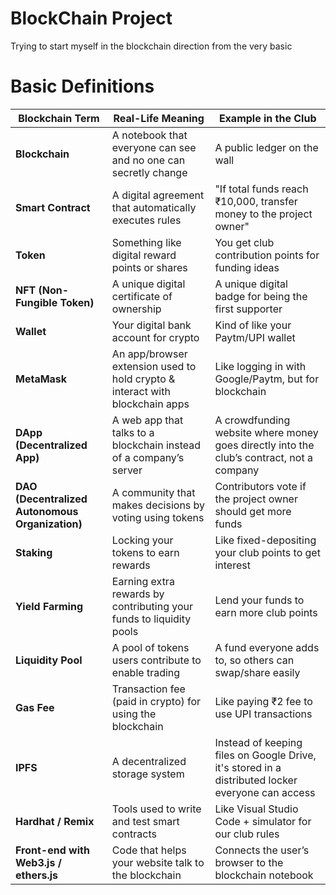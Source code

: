 # BlockChain Project
Trying to start myself in the blockchain direction from the very basic

# Basic Definitions
| Blockchain Term                                 | Real-Life Meaning                                                            | Example in the Club                                                                               |
| ----------------------------------------------- | ---------------------------------------------------------------------------- | ------------------------------------------------------------------------------------------------- |
| **Blockchain**                                  | A notebook that everyone can see and no one can secretly change              | A public ledger on the wall                                                                       |
| **Smart Contract**                              | A digital agreement that automatically executes rules                        | "If total funds reach ₹10,000, transfer money to the project owner"                               |
| **Token**                                       | Something like digital reward points or shares                               | You get club contribution points for funding ideas                                                |
| **NFT (Non-Fungible Token)**                    | A unique digital certificate of ownership                                    | A unique digital badge for being the first supporter                                              |
| **Wallet**                                      | Your digital bank account for crypto                                         | Kind of like your Paytm/UPI wallet                                                                |
| **MetaMask**                                    | An app/browser extension used to hold crypto & interact with blockchain apps | Like logging in with Google/Paytm, but for blockchain                                             |
| **DApp (Decentralized App)**                    | A web app that talks to a blockchain instead of a company’s server           | A crowdfunding website where money goes directly into the club’s contract, not a company          |
| **DAO (Decentralized Autonomous Organization)** | A community that makes decisions by voting using tokens                      | Contributors vote if the project owner should get more funds                                      |
| **Staking**                                     | Locking your tokens to earn rewards                                          | Like fixed-depositing your club points to get interest                                            |
| **Yield Farming**                               | Earning extra rewards by contributing your funds to liquidity pools          | Lend your funds to earn more club points                                                          |
| **Liquidity Pool**                              | A pool of tokens users contribute to enable trading                          | A fund everyone adds to, so others can swap/share easily                                          |
| **Gas Fee**                                     | Transaction fee (paid in crypto) for using the blockchain                    | Like paying ₹2 fee to use UPI transactions                                                        |
| **IPFS**                                        | A decentralized storage system                                               | Instead of keeping files on Google Drive, it's stored in a distributed locker everyone can access |
| **Hardhat / Remix**                             | Tools used to write and test smart contracts                                 | Like Visual Studio Code + simulator for our club rules                                            |
| **Front-end with Web3.js / ethers.js**          | Code that helps your website talk to the blockchain                          | Connects the user’s browser to the blockchain notebook                                            |
